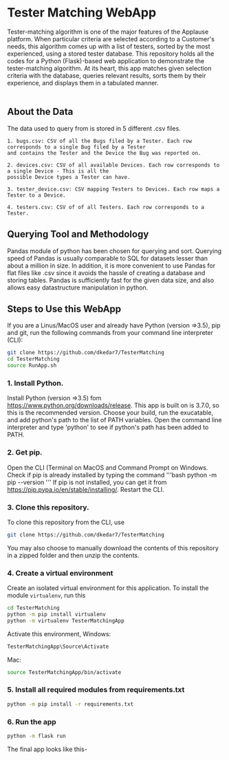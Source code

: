 # Tester Matching WebApp
Tester-matching algorithm is one of the major features of the Applause platform. When particular criteria are selected according to a Customer's needs, this algorithm comes up with a list of testers, sorted by the most experienced, using a stored tester database. This repository holds all the codes for a Python (Flask)-based web application to demonstrate the tester-matching algorithm. At its heart, this app matches given selection criteria with the database, queries relevant results, sorts them by their experience, and displays them in a tabulated manner.
 <br>
 <br>
 ## About the Data
 The data used to query from is stored in 5 different .csv files.
 <br>
```
1. bugs.csv: CSV of all the Bugs filed by a Tester. Each row corresponds to a single Bug filed by a Tester 
and contains the Tester and the Device the Bug was reported on.

2. devices.csv: CSV of all available Devices. Each row corresponds to a single Device - This is all the 
possible Device types a Tester can have.

3. tester_device.csv: CSV mapping Testers to Devices. Each row maps a Tester to a Device.

4. testers.csv: CSV of of all Testers. Each row corresponds to a Tester.
```
## Querying Tool and Methodology
Pandas module of python has been chosen for querying and sort. Querying speed of Pandas is usually comparable to SQL for datasets lesser than about a million in size. In addition, it is more convenient to use Pandas for flat files like .csv since it avoids the hassle of creating a database and storing tables. Pandas is sufficiently fast for the given data size, and also allows easy datastructure manipulation in python.


## Steps to Use this WebApp

If you are a Linus/MacOS user and already have Python (version =>3.5), pip and git, run the following commands from your command line interpreter (CLI):
```bash
git clone https://github.com/dkedar7/TesterMatching
cd TesterMatching
source RunApp.sh
```

### 1. Install Python.
Install Python (version =>3.5) fom https://www.python.org/downloads/release. This app is built on is 3.7.0, so this is the recommended version. Choose your build, run the exucatable, and add python's path to the list of PATH variables. Open the command line interpreter and type 'python' to see if python's path has been added to PATH.

### 2. Get pip.
Open the CLI (Terminal on MacOS and Command Prompt on Windows. Check if pip is already installed by typing the command
'''bash
python -m pip --version
'''
If pip is not installed, you can get it from https://pip.pypa.io/en/stable/installing/. Restart the CLI.

### 3. Clone this repository.
To clone this repository from the CLI, use
```bash
git clone https://github.com/dkedar7/TesterMatching
```
You may also choose to manually download the contents of this repository in a zipped folder and then unzip the contents.

### 4. Create a virtual environment
Create an isolated virtual environment for this application.
To install the module ``` virtualenv ```, run this
```bash
cd TesterMatching
python -m pip install virtualenv
python -m virtualenv TesterMatchingApp
```
Activate this environment,
Windows:
```bash
TesterMatchingApp\Source\Activate
```
Mac:
```bash
source TesterMatchingApp/bin/activate
```

### 5. Install all required modules from requirements.txt
```bash
python -m pip install -r requirements.txt
```

### 6. Run the app
```bash
python -m flask run
```

The final app looks like this-
